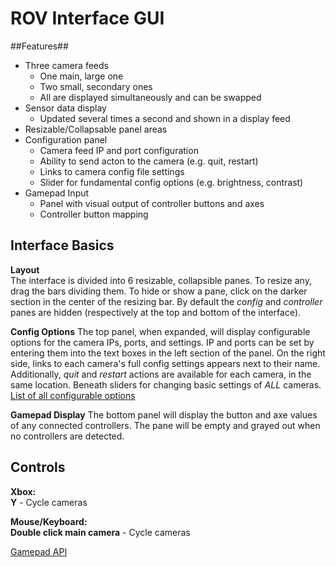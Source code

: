 # ROV Interface GUI
##Features##
* Three camera feeds
  * One main, large one
  * Two small, secondary ones
  * All are displayed simultaneously and can be swapped
* Sensor data display
  * Updated several times a second and shown in a display feed
* Resizable/Collapsable panel areas
* Configuration panel
  * Camera feed IP and port configuration
  * Ability to send acton to the camera (e.g. quit, restart)
  * Links to camera config file settings
  * Slider for fundamental config options (e.g. brightness, contrast)
* Gamepad Input
  * Panel with visual output of controller buttons and axes
  * Controller button mapping

## Interface Basics
**Layout**  
The interface is divided into 6 resizable, collapsible panes. To resize any, drag the bars dividing them. To hide or show a pane, click on the darker section in the center of the resizing bar. By default the _config_ and _controller_ panes are hidden (respectively at the top and bottom of the interface).  

**Config Options**
The top panel, when expanded, will display configurable options for the camera IPs, ports, and settings. IP and ports can be set by entering them into the text boxes in the left section of the panel. On the right side, links to each camera's full config settings appears next to their name. Additionally, _quit_ and _restart_ actions are available for each camera, in the same location. Beneath sliders for changing basic settings of _ALL_ cameras.  
[List of all configurable options](http://www.lavrsen.dk/foswiki/bin/view/Motion/MotionGuideBasicFeatures)

**Gamepad Display**
The bottom panel will display the button and axe values of any connected controllers. The pane will be empty and grayed out when no controllers are detected.

## Controls
**Xbox:**  
**Y** - Cycle cameras  

**Mouse/Keyboard:**  
**Double click main camera** - Cycle cameras  

[Gamepad API](https://developer.mozilla.org/en-US/docs/Web/API/Gamepad_API/Using_the_Gamepad_API#Browser_compatibility)